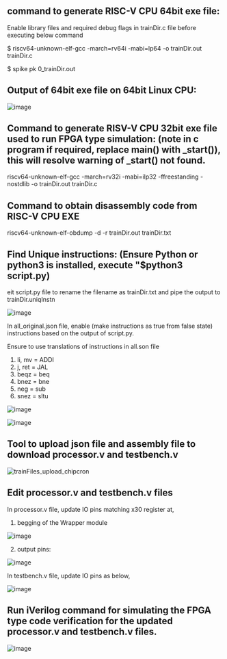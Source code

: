 command to generate RISC-V CPU 64bit exe file:
-----------------------------------------------
Enable library files and required debug flags in trainDir.c file before executing below command

$ riscv64-unknown-elf-gcc -march=rv64i -mabi=lp64 -o trainDir.out trainDir.c

$ spike pk 0_trainDir.out

Output of 64bit exe file on 64bit Linux CPU:
---------------------------------------------

![image](https://github.com/pavankumarka/RISCV-Hardware_Design_Program_by_VSD/assets/22821014/b815c25e-98a3-4ff4-abe1-f06aaea58016)

Command to generate RISV-V CPU 32bit exe file used to run FPGA type simulation: 
(note in c program if required, replace main() with _start()), this will resolve warning of _start() not found.
--------------------------------------------------------------------------------------------------------------

riscv64-unknown-elf-gcc -march=rv32i -mabi=ilp32 -ffreestanding -nostdlib -o trainDir.out trainDir.c

Command to obtain disassembly code from RISC-V CPU EXE
--------------------------------------------------------
riscv64-unknown-elf-obdump -d -r trainDir.out trainDir.txt

Find Unique instructions: (Ensure Python or python3 is installed, execute "$python3 script.py)
------------------------------------------------------------------------------------------------
eit script.py file to rename the filename as trainDir.txt and pipe the output to trainDir.uniqInstn

![image](https://github.com/pavankumarka/RISCV-Hardware_Design_Program_by_VSD/assets/22821014/d04c0084-af83-43d1-9fc5-772d23218f8a)

In all_original.json file, enable (make instructions as true from false state) instructions based on the output of script.py.

Ensure to use translations of instructions in all.son file  
1. li, mv = ADDI
2. j, ret = JAL
3. beqz = beq
4. bnez = bne
5. neg = sub
6. snez = sltu

![image](https://github.com/pavankumarka/RISCV-Hardware_Design_Program_by_VSD/assets/22821014/4b540830-d6a6-4235-9a7f-7e2950d11832)


![image](https://github.com/pavankumarka/RISCV-Hardware_Design_Program_by_VSD/assets/22821014/8d791610-afc8-4796-ac91-5a0861fc2a29)

Tool to upload json file and assembly file to download processor.v and testbench.v
----------------------------------------------------------------------------------

![trainFiles_upload_chipcron](https://github.com/pavankumarka/RISCV-Hardware_Design_Program_by_VSD/assets/22821014/4ab1693e-5f06-4d57-a5a9-49f85a85641f)


Edit processor.v and testbench.v files
----------------------------------------

In processor.v file, update IO pins matching x30 register at,

1. begging of the Wrapper module
   
![image](https://github.com/pavankumarka/RISCV-Hardware_Design_Program_by_VSD/assets/22821014/429ee429-9382-4062-adc0-13c8768fb556)

2. output pins:
   
![image](https://github.com/pavankumarka/RISCV-Hardware_Design_Program_by_VSD/assets/22821014/41f23874-f937-482b-b1c7-d7b0931a0caa)

In testbench.v file, update IO pins as below,

![image](https://github.com/pavankumarka/RISCV-Hardware_Design_Program_by_VSD/assets/22821014/8f94a8ea-c653-4348-9580-9510b447af8c)

Run iVerilog command for simulating the FPGA type code verification for the updated processor.v and testbench.v files. 
------------------------------------------------------------------------------------------------------------------------

![image](https://github.com/pavankumarka/RISCV-Hardware_Design_Program_by_VSD/assets/22821014/580a158a-372e-4400-9119-4e6dab9ea944)





